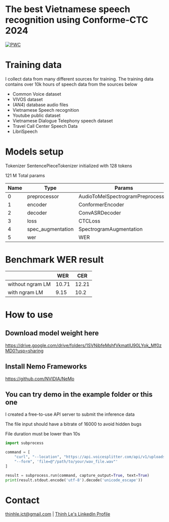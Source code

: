 # The best Vietnamese speech recognition using Conforme-CTC 2024

[![PWC](https://avatars.githubusercontent.com/u/1728152?s=48&v=4)](https://github.com/NVIDIA/NeMo)

# Training data

I collect data from many different sources for training. The training data contains over 10k hours of speech data from the sources below

- Common Voice dataset
- VIVOS dataset
- (AN4) database audio files
- Vietnamese Speech recognition
- Youtube public dataset
- Vietnamese Dialogue Telephony speech dataset
- Travel Call Center Speech Data
- LibriSpeech

# Models setup

Tokenizer SentencePieceTokenizer initialized with 128 tokens

121 M Total params

| Name              | Type                              | Params
|---|---|--- |
0 | preprocessor      | AudioToMelSpectrogramPreprocessor | 0     
1 | encoder           | ConformerEncoder                  | 121 M 
2 | decoder           | ConvASRDecoder                    | 66.2 K
3 | loss              | CTCLoss                           | 0     
4 | spec_augmentation | SpectrogramAugmentation           | 0     
5 | wer               | WER                               | 0     


# Benchmark WER result


| | WER | CER |
|---|---|--- |
|without ngram LM| 10.71 | 12.21
|with ngram LM| 9.15 | 10.2

# How to use

## Download model weight here

https://drive.google.com/drive/folders/1SVNibfeMshfVkmatIU90LYok_Mf0zMD0?usp=sharing

## Install Nemo Frameworks

https://github.com/NVIDIA/NeMo

## You can try demo in the example folder or this one

I created a free-to-use API server to submit the inference data

The file input should have a bitrate of 16000 to avoid hidden bugs

File duration must be lower than 10s

```python
import subprocess

command = [
    "curl", "--location", "https://api.voicesplitter.com/api/v1/uploads",
    "--form", 'file=@"/path/to/your/wav_file.wav"'
]

result = subprocess.run(command, capture_output=True, text=True)
print(result.stdout.encode('utf-8').decode('unicode_escape'))
```

# Contact

thinhle.ict@gmail.com | [Thinh Le's LinkedIn Profile](https://www.linkedin.com/in/thinhleict/)